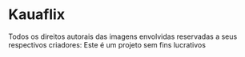 # Kauaflix
Todos os direitos autorais das imagens envolvidas reservadas a seus respectivos criadores: Este é um projeto sem fins lucrativos
